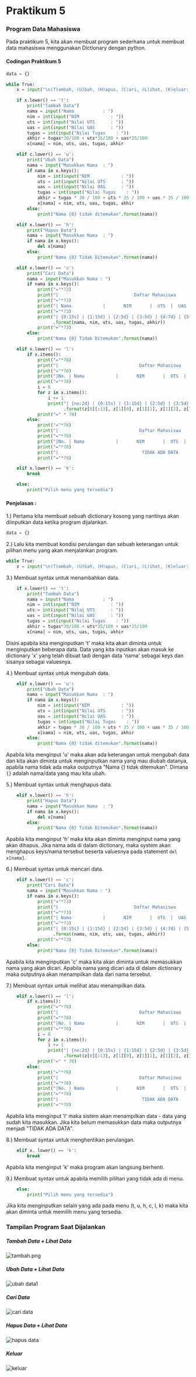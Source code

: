 # Praktikum 5

### Program Data Mahasiswa

Pada praktikum 5, kita akan membuat program sederhana untuk membuat data mahasiswa menggunakan Dictionary dengan python.

#### Codingan Praktikum 5

```python
data = {}

while True:
    x = input("\n(T)ambah, (U)bah, (H)apus, (C)ari, (L)ihat, (K)eluar: ")

    if x.lower() == 't':
        print("Tambah Data")
        nama = input("Nama           : ")
        nim = int(input("NIM            : "))
        uts = int(input("Nilai UTS      : "))
        uas = int(input("Nilai UAS      : "))
        tugas = int(input("Nilai Tugas    : "))
        akhir = tugas*30/100 + uts*35/100 + uas*35/100
        x[nama] = nim, uts, uas, tugas, akhir

    elif c.lower() == 'u':
        print("Ubah Data")
        nama = input("Masukkan Nama  : ")
        if nama in x.keys():
            nim = int(input("NIM            : "))
            uts = int(input("Nilai UTS      : "))
            uas = int(input("Nilai UAS      : "))
            tugas = int(input("Nilai Tugas    : "))
            akhir = tugas * 30 / 100 + uts * 35 / 100 + uas * 35 / 100
            x[nama] = nim, uts, uas, tugas, akhir
        else:
            print("Nama {0} tidak ditemukan".format(nama))

    elif x.lower() == 'h':
        print("Hapus Data")
        nama = input("Masukkan Nama  : ")
        if nama in x.keys():
            del x[nama]
        else:
            print("Nama {0} Tidak Ditemukan".format(nama))

    elif x.lower() == 'c':
        print("Cari Data")
        nama = input("Masukkan Nama : ")
        if nama in x.keys():
            print("="*73)
            print("|                             Daftar Mahasiswa                          |")
            print("="*73)
            print("| Nama            |       NIM       |  UTS  |  UAS  |  Tugas  |  Akhir  |")
            print("="*73)
            print("| {0:15s} | {1:15d} | {2:5d} | {3:5d} | {4:7d} | {5:7.2f} |"
                  .format(nama, nim, uts, uas, tugas, akhir))
            print("="*73)
        else:
            print("Nama {0} Tidak Ditemukan".format(nama))

    elif x.lower() == 'l':
        if x.items():
            print("="*78)
            print("|                               Daftar Mahasiswa                             |")
            print("="*78)
            print("|No. | Nama            |       NIM       |  UTS  |  UAS  |  Tugas  |  Akhir  |")
            print("="*78)
            i = 0
            for z in x.items():
                i += 1
                print("| {no:2d} | {0:15s} | {1:15d} | {2:5d} | {3:5d} | {4:7d} | {5:7.2f} |"
                      .format(z[0][:13], z[1][0], z[1][1], z[1][2], z[1][3], z[1][4], no=i))
            print("=" * 78)
        else:
            print("="*78)
            print("|                               Daftar Mahasiswa                             |")
            print("="*78)
            print("|No. | Nama            |       NIM       |  UTS  |  UAS  |  Tugas  |  Akhir  |")
            print("="*78)
            print("|                                TIDAK ADA DATA                              |")
            print("="*78)

    elif x.lower() == 'k':
        break

    else:
        print("Pilih menu yang tersedia")
```

#### Penjelasan :

1.) Pertama kita membuat sebuah dictionary kosong yang nantinya akan diinputkan data ketika program dijalankan.
```python
data = {}
```

2.) Lalu kita membuat kondisi perulangan dan sebuah keterangan untuk pilihan menu yang akan menjalankan program.
```python
while True:
    x = input("\n(T)ambah, (U)bah, (H)apus, (C)ari, (L)ihat, (K)eluar: ")
```

3.) Membuat syntax untuk menambahkan data.
```python
    if x.lower() == 't':
        print("Tambah Data")
        nama = input("Nama           : ")
        nim = int(input("NIM            : "))
        uts = int(input("Nilai UTS      : "))
        uas = int(input("Nilai UAS      : "))
        tugas = int(input("Nilai Tugas    : "))
        akhir = tugas*30/100 + uts*35/100 + uas*35/100
        x[nama] = nim, uts, uas, tugas, akhir
```
Disini apabila kita menginputkan 't' maka kita akan diminta untuk menginputkan beberapa data. Data yang kita inputkan akan masuk ke dictionary 'x' yang telah dibuat tadi dengan data 'nama' sebagai keys dan sisanya sebagai valuesnya.

4.) Membuat syntax untuk mengubah data.
```python
    elif x.lower() == 'u':
        print("Ubah Data")
        nama = input("Masukkan Nama  : ")
        if nama in x.keys():
            nim = int(input("NIM            : "))
            uts = int(input("Nilai UTS      : "))
            uas = int(input("Nilai UAS      : "))
            tugas = int(input("Nilai Tugas    : "))
            akhir = tugas * 30 / 100 + uts * 35 / 100 + uas * 35 / 100
            x[nama] = nim, uts, uas, tugas, akhir
        else:
            print("Nama {0} tidak ditemukan".format(nama))
```
Apabila kita menginput 'u' maka akan ada keterangan untuk mengubah data dan kita akan diminta untuk menginputkan nama yang mau diubah datanya, apabila nama tidak ada maka outputnya "Nama {} tidak ditemukan". Dimana `{}` adalah nama/data yang mau kita ubah.

5.) Membuat syntax untuk menghapus data.
```python
    elif x.lower() == 'h':
        print("Hapus Data")
        nama = input("Masukkan Nama  : ")
        if nama in x.keys():
            del x[nama]
        else:
            print("Nama {0} Tidak Ditemukan".format(nama))
```
Apabila kita menginput 'h' maka kita akan diminta menginput nama yang akan dihapus. Jika nama ada di dalam dictionary, maka system akan menghapus keys/nama tersebut beserta valuesnya pada statement `del x[nama]`.

6.) Membuat syntax untuk mencari data.
```python
    elif x.lower() == 'c':
        print("Cari Data")
        nama = input("Masukkan Nama : ")
        if nama in x.keys():
            print("="*73)
            print("|                             Daftar Mahasiswa                          |")
            print("="*73)
            print("| Nama            |       NIM       |  UTS  |  UAS  |  Tugas  |  Akhir  |")
            print("="*73)
            print("| {0:15s} | {1:15d} | {2:5d} | {3:5d} | {4:7d} | {5:7.2f} |"
                  .format(nama, nim, uts, uas, tugas, akhir))
            print("="*73)
        else:
            print("Nama {0} Tidak Ditemukan".format(nama))
```
Apabila kita menginputkan 'c' maka kita akan diminta untuk memasukkan nama yang akan dicari. Apabila nama yang dicari ada di dalam dictionary maka outputnya akan menampilkan data dari nama tersebut.

7.) Membuat syntax untuk melihat atau menampilkan data.
```python
    elif x.lower() == 'l':
        if x.items():
            print("="*78)
            print("|                               Daftar Mahasiswa                             |")
            print("="*78)
            print("|No. | Nama            |       NIM       |  UTS  |  UAS  |  Tugas  |  Akhir  |")
            print("="*78)
            i = 0
            for z in x.items():
                i += 1
                print("| {no:2d} | {0:15s} | {1:15d} | {2:5d} | {3:5d} | {4:7d} | {5:7.2f} |"
                      .format(z[0][:13], z[1][0], z[1][1], z[1][2], z[1][3], z[1][4], no=i))
            print("=" * 78)
        else:
            print("="*78)
            print("|                               Daftar Mahasiswa                             |")
            print("="*78)
            print("|No. | Nama            |       NIM       |  UTS  |  UAS  |  Tugas  |  Akhir  |")
            print("="*78)
            print("|                                TIDAK ADA DATA                              |")
            print("="*78)
```
Apabila kita menginput 'l' maka sistem akan menampilkan data - data yang sudah kita masukkan. Jika kita belum memasukkan data maka outputnya menjadi "TIDAK ADA DATA".

8.) Membuat syntax untuk menghentikan perulangan.
```python
    elif x. lower() == 'k':
        break
```
Apabila kita menginput 'k' maka program akan langsung berhenti.

9.) Membuat syntax untuk apabila memilih pilihan yang tidak ada di menu.
```python
    else:
        print("Pilih menu yang tersedia")
```
Jika kita menginputkan selain yang ada pada menu (t, u, h, c, l, k) maka kita akan diminta untuk memilih menu yang tersedia.

### Tampilan Program Saat Dijalankan

##### Tambah Data + Lihat Data
![tambah.png](Screenshot/2022-11-29%20(1).png)

##### Ubah Data + Lihat Data
![ubah data1](Screenshot/2022-11-29%20(2).png)

##### Cari Data
![cari data](Screenshot/2022-11-29%20(3).png)

##### Hapus Data + Lihat Data
![hapus data](Screenshot/2022-11-29%20(4).png)

##### Keluar
![keluar](Screenshot/2022-11-29%20(5).png)